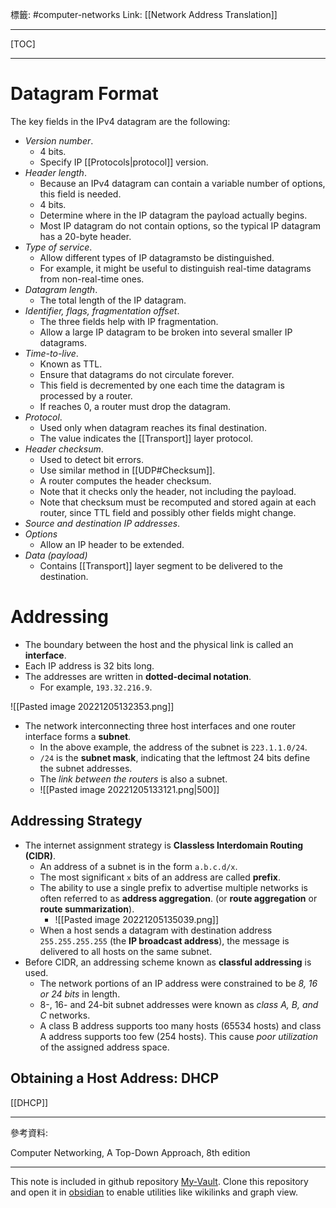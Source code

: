 標籤: #computer-networks 
Link: [[Network Address Translation]]

---

[TOC]

---

# Datagram Format

The key fields in the IPv4 datagram are the following:

- *Version number*.
	- 4 bits.
	- Specify IP [[Protocols|protocol]] version.
- *Header length*.
	- Because an IPv4 datagram can contain a variable number of options, this field is needed.
	- 4 bits.
	- Determine where in the IP datagram the payload actually begins.
	- Most IP datagram do not contain options, so the typical IP datagram has a 20-byte header.
- *Type of service*.
	- Allow different types of IP datagramsto be distinguished.
	- For example, it might be useful to distinguish real-time datagrams from non-real-time ones.
- *Datagram length*.
	- The total length of the IP datagram.
- *Identifier, flags, fragmentation offset*.
	- The three fields help with IP fragmentation.
	- Allow a large IP datagram to be broken into several smaller IP datagrams.
- *Time-to-live*.
	- Known as TTL.
	- Ensure that datagrams do not circulate forever.
	- This field is decremented by one each time the datagram is processed by a router.
	- If reaches 0, a router must drop the datagram.
- *Protocol*.
	- Used only when datagram reaches its final destination.
	- The value indicates the [[Transport]] layer protocol.
- *Header checksum*.
	- Used to detect bit errors. 
	- Use similar method in [[UDP#Checksum]].
	- A router computes the header checksum.
	- Note that it checks only the header, not including the payload.
	- Note that checksum must be recomputed and stored again at each router, since TTL field and possibly other fields might change.
- *Source and destination IP addresses*.
- *Options*
	- Allow an IP header to be extended.
- *Data (payload)*
	- Contains [[Transport]] layer segment to be delivered to the destination.

# Addressing

- The boundary between the host and the physical link is called an **interface**.
- Each IP address is 32 bits long.
- The addresses are written in **dotted-decimal notation**.
	- For example, `193.32.216.9`.

![[Pasted image 20221205132353.png]]

- The network interconnecting three host interfaces and one router interface forms a **subnet**.
	- In the above example, the address of the subnet is `223.1.1.0/24`.
	- `/24` is the **subnet mask**, indicating that the leftmost 24 bits define the subnet addresses.
	- The *link between the routers* is also a subnet.
	- ![[Pasted image 20221205133121.png|500]]

## Addressing Strategy

- The internet assignment strategy is **Classless Interdomain Routing (CIDR)**.
	- An address of a subnet is in the form `a.b.c.d/x`.
	- The most significant `x` bits of an address are called **prefix**.
	- The ability to use a single prefix to advertise multiple networks is often referred to as **address aggregation**. (or **route aggregation** or **route summarization**).
		- ![[Pasted image 20221205135039.png]]
	- When a host sends a datagram with destination address `255.255.255.255` (the **IP broadcast address**), the message is delivered to all hosts on the same subnet.
- Before CIDR, an addressing scheme known as **classful addressing** is used.
	- The network portions of an IP address were constrained to be *8, 16 or 24 bits* in length.
	- 8-, 16- and 24-bit subnet addresses were known as *class A, B, and C* networks.
	- A class B address supports too many hosts (65534 hosts) and class A address supports too few (254 hosts). This cause *poor utilization* of the assigned address space.

## Obtaining a Host Address: DHCP

[[DHCP]]

---

參考資料:

Computer Networking, A Top-Down Approach, 8th edition

---

This note is included in github repository [My-Vault](https://github.com/LittleD3092/My-Vault.git). Clone this repository and open it in [obsidian](https://obsidian.md/) to enable utilities like wikilinks and graph view.